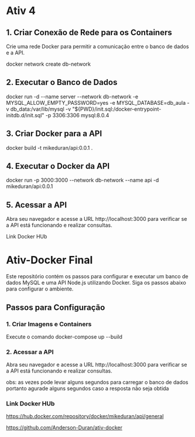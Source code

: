 # Ativ 4

## 1. Criar Conexão de Rede para os Containers
Crie uma rede Docker para permitir a comunicação entre o banco de dados e a API.

docker network create db-network

## 2. Executar o Banco de Dados
docker run -d --name server --network db-network -e MYSQL_ALLOW_EMPTY_PASSWORD=yes -e MYSQL_DATABASE=db_aula -v db_data:/var/lib/mysql -v "${PWD}/init.sql:/docker-entrypoint-initdb.d/init.sql" -p 3306:3306 mysql:8.0.4

## 3. Criar Docker para a API
docker build -t mikeduran/api:0.0.1 .

## 4. Executar o Docker da API
docker run -p 3000:3000 --network db-network --name api -d mikeduran/api:0.0.1

## 5. Acessar a API
Abra seu navegador e acesse a URL http://localhost:3000 para verificar se a API está funcionando e realizar consultas.

Link Docker HUb



# Ativ-Docker Final

Este repositório contém os passos para configurar e executar um banco de dados MySQL e uma API Node.js utilizando Docker. Siga os passos abaixo para configurar o ambiente.

## Passos para Configuração

### 1. Criar Imagens e Containers
Execute o comando docker-compose up --build


### 2. Acessar a API

Abra seu navegador e acesse a URL http://localhost:3000 para verificar se a API está funcionando e realizar consultas.

obs: as vezes pode levar alguns segundos para carregar o banco de dados portanto agurade alguns segundos caso a resposta não seja obtida


### Link Docker HUb 

https://hub.docker.com/repository/docker/mikeduran/api/general

https://github.com/Anderson-Duran/ativ-docker
